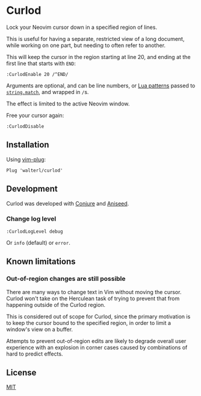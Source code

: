 # Curlod

Lock your Neovim cursor down in a specified region of lines.

This is useful for having a separate, restricted view of a long document, while
working on one part, but needing to often refer to another.

This will keep the cursor in the region starting at line 20, and ending at the
first line that starts with `END`:

```vim
:CurlodEnable 20 /^END/
```

Arguments are optional, and can be line numbers, or [Lua patterns](https://www.lua.org/pil/20.2.html) passed to
[`string.match`](https://www.lua.org/pil/20.1.html), and wrapped in `/`s.

The effect is limited to the active Neovim window.

Free your cursor again:

```vim
:CurlodDisable
```

## Installation
Using [vim-plug](https://github.com/junegunn/vim-plug):

```viml
Plug 'walterl/curlod'
```

## Development

Curlod was developed with [Conjure](https://github.com/Olical/conjure) and [Aniseed](https://github.com/Olical/aniseed).

### Change log level

```vim
:CurlodLogLevel debug
```

Or `info` (default) or `error`.

## Known limitations
### Out-of-region changes are still possible
There are many ways to change text in Vim without moving the cursor. Curlod
won't take on the Herculean task of trying to prevent that from happening
outside of the Curlod region.

This is considered out of scope for Curlod, since the primary motivation is to
keep the cursor bound to the specified region, in order to limit a window's
view on a buffer.

Attempts to prevent out-of-region edits are likely to degrade overall user
experience with an explosion in corner cases caused by combinations of hard to
predict effects.

## License
[MIT](./LICENSE.md)
